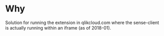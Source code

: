 # Why

Solution for running the extension in qlikcloud.com where the sense-client is actually running 
within an iframe (as of 2018-01).
